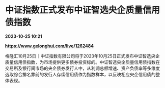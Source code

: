 # 中证指数正式发布中证智选央企质量信用债指数

**2023-10-25 10:21**

**https://www.gelonghui.com/live/1262484**

格隆汇10月25日｜中证指数有限公司将于2023年10月25日正式发布中证智选央企质量信用债指数，为市场提供更多债券投资标的。中证智选央企质量信用债指数在交易所及银行间市场的央企债券发行人中，从利润总额增速、资产负债率等多维度选取综合排名靠前的发行人存续信用债作为指数样本，以反映相应央企信用债的整体表现。